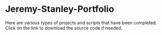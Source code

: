 # Jeremy-Stanley-Portfolio
Here are various types of projects and scripts that have been completed. Click on the link to download the source code if needed.
